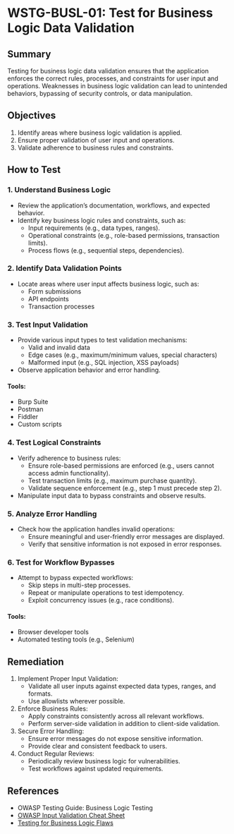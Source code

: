 # WSTG-BUSL-01: Test for Business Logic Data Validation

## Summary

Testing for business logic data validation ensures that the application enforces the correct rules, processes, and constraints for user input and operations. Weaknesses in business logic validation can lead to unintended behaviors, bypassing of security controls, or data manipulation.

## Objectives

1. Identify areas where business logic validation is applied.
2. Ensure proper validation of user input and operations.
3. Validate adherence to business rules and constraints.

## How to Test

### 1. Understand Business Logic

- Review the application’s documentation, workflows, and expected behavior.
- Identify key business logic rules and constraints, such as:
  - Input requirements (e.g., data types, ranges).
  - Operational constraints (e.g., role-based permissions, transaction limits).
  - Process flows (e.g., sequential steps, dependencies).

### 2. Identify Data Validation Points

- Locate areas where user input affects business logic, such as:
  - Form submissions
  - API endpoints
  - Transaction processes

### 3. Test Input Validation

- Provide various input types to test validation mechanisms:
  - Valid and invalid data
  - Edge cases (e.g., maximum/minimum values, special characters)
  - Malformed input (e.g., SQL injection, XSS payloads)
- Observe application behavior and error handling.

#### Tools:
- Burp Suite
- Postman
- Fiddler
- Custom scripts

### 4. Test Logical Constraints

- Verify adherence to business rules:
  - Ensure role-based permissions are enforced (e.g., users cannot access admin functionality).
  - Test transaction limits (e.g., maximum purchase quantity).
  - Validate sequence enforcement (e.g., step 1 must precede step 2).
- Manipulate input data to bypass constraints and observe results.

### 5. Analyze Error Handling

- Check how the application handles invalid operations:
  - Ensure meaningful and user-friendly error messages are displayed.
  - Verify that sensitive information is not exposed in error responses.

### 6. Test for Workflow Bypasses

- Attempt to bypass expected workflows:
  - Skip steps in multi-step processes.
  - Repeat or manipulate operations to test idempotency.
  - Exploit concurrency issues (e.g., race conditions).

#### Tools:
- Browser developer tools
- Automated testing tools (e.g., Selenium)

## Remediation

1. Implement Proper Input Validation:
   - Validate all user inputs against expected data types, ranges, and formats.
   - Use allowlists wherever possible.
2. Enforce Business Rules:
   - Apply constraints consistently across all relevant workflows.
   - Perform server-side validation in addition to client-side validation.
3. Secure Error Handling:
   - Ensure error messages do not expose sensitive information.
   - Provide clear and consistent feedback to users.
4. Conduct Regular Reviews:
   - Periodically review business logic for vulnerabilities.
   - Test workflows against updated requirements.

## References

- OWASP Testing Guide: Business Logic Testing
- [OWASP Input Validation Cheat Sheet](https://cheatsheetseries.owasp.org/cheatsheets/Input_Validation_Cheat_Sheet.html)
- [Testing for Business Logic Flaws](https://owasp.org/www-community/Testing_for_Business_Logic_Flaws)
